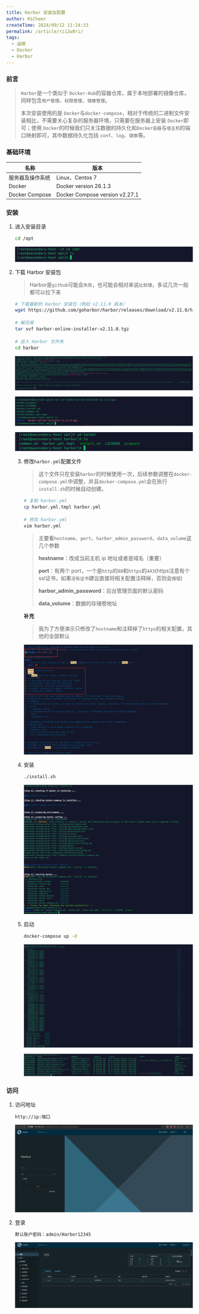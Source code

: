 ```yaml
---
title: Harbor 安装及配置
author: HiCheer
createTime: 2024/09/12 11:24:33
permalink: /article/rii2w8ri/
tags:
  - 运维
  - Docker
  - Harbor
---
```


### 前言

> `Harbor`是一个类似于 `Docker-Hub`的容器仓库，属于本地部署的镜像仓库，同样包含`用户管理`、`权限管理`、`镜像管理`。
>
> 本次安装使用的是 `Docker`与`docker-compose`，相对于传统的二进制文件安装相比，不需要关心复杂的服务器环境，只需要在服务器上安装 `Docker`即可；使用 `Docker`的时候我们只关注数据的持久化和`Docker容器`与`宿主机`的端口映射即可，其中数据持久化包括 `conf`、`log`、`镜像`等。

### 基础环境

| 名称             | 版本                           |
| ---------------- | ------------------------------ |
| 服务器及操作系统 | Linux、Centos 7                |
| Docker           | Docker version 26.1.3          |
| Docker Compose   | Docker Compose version v2.27.1 |


### 安装

1. 进入安装目录

   ```bash
   cd /opt
   ```
   
   ![image-20240913170430714](assets/image-20240913170430714.png)

2. 下载 Harbor 安装包

   > Harbor是`github`可能会`失败`，也可能会相对来说`比较慢`，多试几次一般都可以拉下来

   ```bash
   # 下载最新的 Harbor 安装包（例如 v2.11.0 版本）
   wget https://github.com/goharbor/harbor/releases/download/v2.11.0/harbor-online-installer-v2.11.0.tgz
   
   # 解压缩
   tar xvf harbor-online-installer-v2.11.0.tgz
   
   # 进入 Harbor 文件夹
   cd harbor
   ```

   ![image-20240913170942286](assets/image-20240913170942286.png)

   ![image-20240913171014631](assets/image-20240913171014631.png)

   ![image-20240913171039347](assets/image-20240913171039347.png)

   3. 修改`harbor.yml`配置文件

      > 这个文件只在安装`harbor`的时候使用一次，后续参数调整在`docker-compose.yml`中调整，并且`docker-compose.yml`会在执行`install.sh`的时候自动创建。

      ```bash
      # 复制 harbor.yml
      cp harbor.yml.tmpl harbor.yml
      
      # 修改 harbor.yml
      vim harbor.yml
      ```

      > 主要看`hostname`、`port`、`harbor_admin_password`、`data_volume`这几个参数
      >
      > **hostname**：改成当前主机 ip 地址或者是域名（重要）
      >
      > **port**：有两个 port，一个是`http`的`80`和`https`的`443`(https注意有个ssl证书，如果`没有证书`建议直接将相关配置注释掉，否则会`报错`)
      >
      > **harbor_admin_password**：后台管理页面的默认密码
      >
      > **data_volume**：数据的存储卷地址

      **补充**

      > 我为了方便演示只修改了`hostname`和注释掉了`https`的相关配置，其他的全部默认

      ![image-20240913172832630](assets/image-20240913172832630.png)

   4. 安装

      ```bash
      ./install.sh 
      ```

      ![image-20240913173014352](assets/image-20240913173014352.png)

   5. 启动

      ```bash
      docker-compose up -d
      ```

      ![image-20240913173328445](assets/image-20240913173328445.png)

      ![image-20240913173351808](assets/image-20240913173351808.png)

### 访问

1. 访问地址

   ``` http
   http://ip:端口
   ```

   ![image-20240913173542005](assets/image-20240913173542005.png)

2. 登录

   ```tex
   默认账户密码：admin/Harbor12345
   ```

   ![image-20240913173646480](assets/image-20240913173646480.png)
